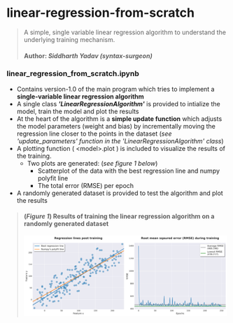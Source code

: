 # linear-regression-from-scratch

> A simple, single variable linear regression algorithm to understand the underlying training mechanism.
>
> #### Author: _Siddharth Yadav (syntax-surgeon)_

### linear_regression_from_scratch.ipynb

- Contains version-1.0 of the main program which tries to implement a **single-variable linear regression algorithm**
- A single class **_'LinearRegressionAlgorithm'_** is provided to intialize the model, train the model and plot the results
- At the heart of the algorithm is a **simple update function** which adjusts the model parameters (weight and bias) by incrementally moving the regression line closer to the points in the dataset (_see 'update_parameters' function in the 'LinearRegressionAlgorithm' class_)
- A plotting function ( \<model\>.plot ) is included to visualize the results of the training.
  - Two plots are generated: (_see figure 1 below_)
    - Scatterplot of the data with the best regression line and numpy polyfit line
    - The total error (RMSE) per epoch
- A randomly generated dataset is provided to test the algorithm and plot the results

> #### **(_Figure 1_)** Results of training the linear regression algorithm on a randomly generated dataset
>
> ![alt text](https://github.com/syntax-surgeon/linear-regression-from-scratch/blob/main/readme_assets/training_results.png?raw=true)
